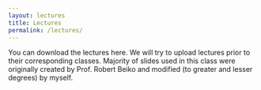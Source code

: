 ```yaml
---
layout: lectures
title: Lectures
permalink: /lectures/
---
```

You can download the lectures here. We will try to upload lectures prior to their corresponding classes.
Majority of slides used in this class were originally created by Prof. Robert Beiko and modified (to greater and lesser degrees) by myself.
